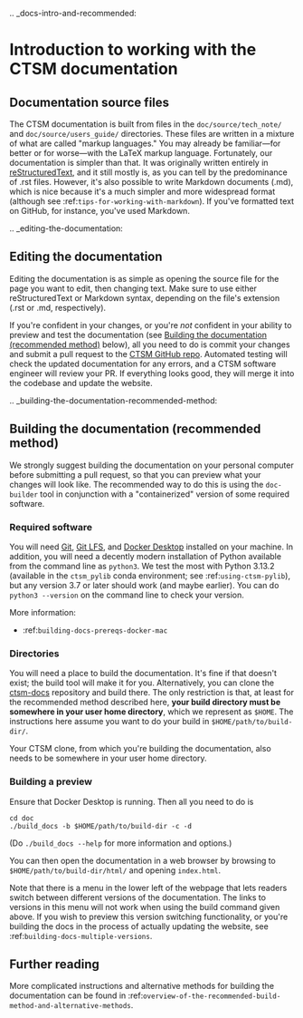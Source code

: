 .. _docs-intro-and-recommended:

# Introduction to working with the CTSM documentation

## Documentation source files
The CTSM documentation is built from files in the `doc/source/tech_note/` and `doc/source/users_guide/` directories. These files are written in a mixture of what are called "markup languages." You may already be familiar—for better or for worse—with the LaTeX markup language. Fortunately, our documentation is simpler than that. It was originally written entirely in [reStructuredText](http://www.sphinx-doc.org/en/stable/rest.html), and it still mostly is, as you can tell by the predominance of .rst files. However, it's also possible to write Markdown documents (.md), which is nice because it's a much simpler and more widespread format (although see :ref:`tips-for-working-with-markdown`). If you've formatted text on GitHub, for instance, you've used Markdown.

.. _editing-the-documentation:

## Editing the documentation
Editing the documentation is as simple as opening the source file for the page you want to edit, then changing text. Make sure to use either reStructuredText or Markdown syntax, depending on the file's extension (.rst or .md, respectively).

If you're confident in your changes, or you're _not_ confident in your ability to preview and test the documentation (see [Building the documentation (recommended method)](#building-the-documentation-recommended-method) below), all you need to do is commit your changes and submit a pull request to the [CTSM GitHub repo](https://github.com/ESCOMP/CTSM). Automated testing will check the updated documentation for any errors, and a CTSM software engineer will review your PR. If everything looks good, they will merge it into the codebase and update the website.

.. _building-the-documentation-recommended-method:

## Building the documentation (recommended method)
We strongly suggest building the documentation on your personal computer before submitting a pull request, so that you can preview what your changes will look like. The recommended way to do this is using the `doc-builder` tool in conjunction with a "containerized" version of some required software.

### Required software
You will need [Git](https://git-scm.com/book/en/v2/Getting-Started-Installing-Git), [Git LFS](https://git-lfs.com/), and [Docker Desktop](https://www.docker.com/products/docker-desktop/) installed on your machine. In addition, you will need a decently modern installation of Python available from the command line as `python3`. We test the most with Python 3.13.2 (available in the `ctsm_pylib` conda environment; see :ref:`using-ctsm-pylib`), but any version 3.7 or later should work (and maybe earlier). You can do `python3 --version` on the command line to check your version.

More information:
- :ref:`building-docs-prereqs-docker-mac`

### Directories
You will need a place to build the documentation. It's fine if that doesn't exist; the build tool will make it for you. Alternatively, you can clone the [ctsm-docs](https://github.com/ESCOMP/ctsm-docs) repository and build there. The only restriction is that, at least for the recommended method described here, **your build directory must be somewhere in your user home directory**, which we represent as `$HOME`. The instructions here assume you want to do your build in `$HOME/path/to/build-dir/`.

Your CTSM clone, from which you're building the documentation, also needs to be somewhere in your user home directory.

### Building a preview
Ensure that Docker Desktop is running. Then all you need to do is
```shell
cd doc
./build_docs -b $HOME/path/to/build-dir -c -d
```

(Do `./build_docs --help` for more information and options.)

You can then open the documentation in a web browser by browsing to `$HOME/path/to/build-dir/html/` and opening `index.html`.

Note that there is a menu in the lower left of the webpage that lets readers switch between different versions of the documentation. The links to versions in this menu will not work when using the build command given above. If you wish to preview this version switching functionality, or you're building the docs in the process of actually updating the website, see :ref:`building-docs-multiple-versions`.

## Further reading
More complicated instructions and alternative methods for building the documentation can be found in :ref:`overview-of-the-recommended-build-method-and-alternative-methods`.
